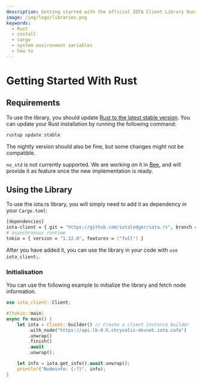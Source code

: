 ```yaml
---
description: Getting started with the official IOTA Client Library Rust library.
image: /img/logo/libraries.png
keywords:
  - Rust
  - install
  - cargo
  - system environment variables
  - how to
---
```


# Getting Started With Rust

## Requirements

To use the library, you should update [Rust to the latest stable version](https://github.com/rust-lang/rustup.rs#keeping-rust-up-to-date).
You can update your Rust installation by running the following command:

```bash
rustup update stable
```

The nightly version should also be fine, but some changes might not be compatible.

`no_std` is not currently supported. We are working on it in [Bee](https://github.com/iotaledger/bee), and will provide
it as feature once the new implementation is ready.

## Using the Library

To use the iota.rs library, you will simply need to add it as dependency in your `Cargo.toml`:

```bash
[dependencies]
iota-client = { git = "https://github.com/iotaledger/iota.rs", branch = "production" }
# asynchronous runtime
tokio = { version = "1.12.0", features = ["full"] }
```

After you have added it, you can use the library in your code with `use iota_client;`.

### Initialisation

You can use the following example to initialize the library and fetch node information.

```rust
use iota_client::Client;

#[tokio::main]
async fn main() {
    let iota = Client::builder() // Create a client instance builder
        .with_node("https://api.lb-0.h.chrysalis-devnet.iota.cafe")
        .unwrap()
        .finish()
        .await
        .unwrap();

    let info = iota.get_info().await.unwrap();
    println!("Nodeinfo: {:?}", info);
}
```
